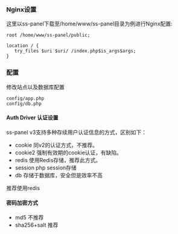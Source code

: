### Nginx设置

这里以ss-panel下载至/home/www/ss-panel目录为例进行Nginx配置:

```
root /home/www/ss-panel/public;

location / {
   try_files $uri $uri/ /index.php$is_args$args;
}    
```

### 配置

修改站点以及数据库配置
```
config/app.php
config/db.php
```

#### Auth Driver 认证设置

ss-panel v3支持多种存续用户认证信息的方式，区别如下：

* cookie 同v2的认证方式，不推荐。
* cookie2 强制有效期的cookie认证，有缺陷。
* redis 使用Redis存储，推荐此方式。
* session  php session存储
* db  存储于数据库，安全但是效率不高

推荐使用redis

#### 密码加密方式

* md5 不推荐
* sha256+salt 推荐


